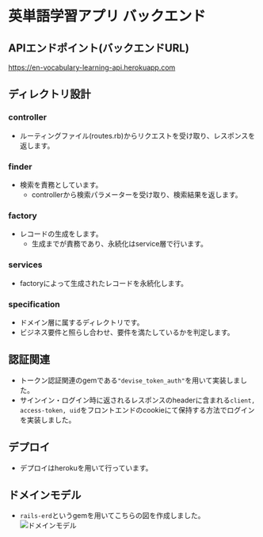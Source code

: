 # 英単語学習アプリ バックエンド

## APIエンドポイント(バックエンドURL)
https://en-vocabulary-learning-api.herokuapp.com

## ディレクトリ設計
### controller
- ルーティングファイル(routes.rb)からリクエストを受け取り、レスポンスを返します。

### finder
- 検索を責務としています。
  - controllerから検索パラメーターを受け取り、検索結果を返します。

### factory
- レコードの生成をします。
  - 生成までが責務であり、永続化はservice層で行います。

### services
- factoryによって生成されたレコードを永続化します。

### specification
- ドメイン層に属するディレクトリです。
- ビジネス要件と照らし合わせ、要件を満たしているかを判定します。

## 認証関連
- トークン認証関連のgemである`"devise_token_auth"`を用いて実装しました。
- サインイン・ログイン時に返されるレスポンスのheaderに含まれる`client, access-token, uid`をフロントエンドのcookieにて保持する方法でログインを実装しました。

## デプロイ
- デプロイはherokuを用いて行っています。

## ドメインモデル
- `rails-erd`というgemを用いてこちらの図を作成しました。
![ドメインモデル](https://user-images.githubusercontent.com/56663358/174021777-36e6dc60-82c1-400f-b6db-737e22533bcc.png)

